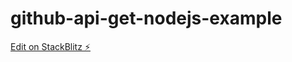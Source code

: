 # github-api-get-nodejs-example

[Edit on StackBlitz ⚡️](https://stackblitz.com/edit/github-api-get-nodejs)